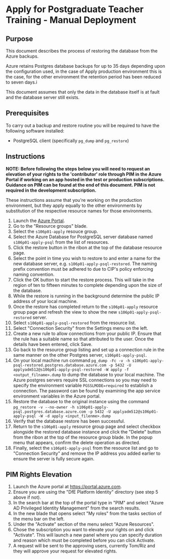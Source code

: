 # Apply for Postgraduate Teacher Training - Manual Deployment

## Purpose

This document describes the process of restoring the database from the Azure backups.

Azure retains Postgres database backups for up to 35 days depending upon the configuration used, in the case of Apply production environment this is the case, for the other environment the retention period has been reduced to seven days.i

This document assumes that only the data in the database itself is at fault and the database server still exists.

## Prerequisites

To carry out a backup and restore routine you will be required to have the following software installed:
- PostgreSQL client (specifically `pg_dump` and `pg_restore`)

## Instructions

**NOTE: Before following the steps below you will need to request an elevation of your rights to the 'contributor' role through PIM in the Azure Portal if working on an app hosted in the test or production subscriptions. Guidance on PIM can be found at the end of this document. PIM is not required in the development subscription.**

These instructions assume that you're working on the production environment, but they apply equally to the other environments by substitution of the respective resource names for those environments.

1. Launch the [Azure Portal](https://portal.azure.com).
1. Go to the "Resource groups" blade.
1. Select the `s106p01-apply` resouce group.
1. Select the Azure Database for PostgreSQL server database named `s106p01-apply-psql` from the list of resources.
1. Click the restore button in the ribon at the top of the database resource page.
1. Select the point in time you wish to restore to and enter a name for the new database server, e.g. `s106p01-apply-psql-restored`. The naming prefix convention must be adhered to due to CIP's policy enforcing naming convention.
1. Click the OK button to start the restore process. This will take in the region of ten to fifteen minutes to complete depending upon the size of the database.
1. While the restore is running in the background determine the public IP address of your local machine.
1. Once the restore has completed return to the `s106p01-apply` resource group page and refresh the view to show the new `s106p01-apply-psql-restored` server.
1. Select `s106p01-apply-psql-restored` from the resource list.
1. Select "Connection Security" from the Settings menu on the left.
1. Create a new rule to allow connections from your public IP. Ensure that the rule has a suitable name so that attributed to the user. Once the details have been entered, click Save.
1. Go back to the resource group listing and set up a connection rule in the same manner on the other Postgres server, `s106p01-apply-psql`.
1. On your local machine run command `pg_dump -Fc -v -h s106p01-apply-psql-restored.postgres.database.azure.com -p 5432 -U applyadm512@s106p01-apply-psql-restored -W apply -f <output_filname>.dump` to dump the database to your local machine. The Azure postgres servers require SSL connections so you may need to specify the environment variable `PGSSLMODE=required` to establish a connection. The password can be found by examining the app service environment variables in the Azure portal.
1. Restore the database to the original instance using the command `pg_restore -v --no-owner -h s106p01-apply-psql.postgres.database.azure.com -p 5432 -U applyadm512@s106p01-apply-psql -W -d apply <input_filenme>.dump`
1. Verify that the database restore has been successful.
1. Return to the `s106p01-apply` resource group page and select checkbox alongside the restored database instance and click the "Delete" button from the ribon at the top of the resource group blade. In the popup menu that appears, confirm the delete operation as directed.
1. Finally, select the `s106p01-apply-psql` from the resource list and go to "Connection Security" and remove the IP address you added earlier to ensure the server is fully secure again.


## PIM Rights Elevation

1. Launch the Azure portal at https://portal.azure.com.
1. Ensure you are using the "DfE Platform Identity" directory (see step 5 above if not).
1. In the search bar at the top of the portal type in "PIM" and select "Azure AD Privileged Identity Management" from the search results.
1. In the new blade that opens select "My roles" from the tasks section of the menu bar on the left.
1. Under the "Activate" section of the menu select "Azure Resources".
1. Chose the subscription you want to elevate your rights on and click "Activate". This will launch a new panel where you can specify duration and reason which must be completed before you can click Activate.
1. A request will be sent to the approving users, currently Tom/Riz and they will approve your request for elevated rights.
